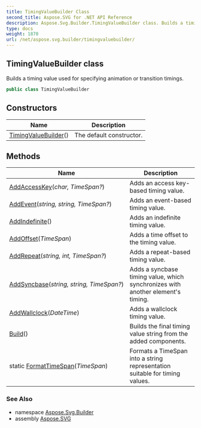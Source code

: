 ```yaml
---
title: TimingValueBuilder Class
second_title: Aspose.SVG for .NET API Reference
description: Aspose.Svg.Builder.TimingValueBuilder class. Builds a timing value used for specifying animation or transition timings
type: docs
weight: 1870
url: /net/aspose.svg.builder/timingvaluebuilder/
---
```

## TimingValueBuilder class

Builds a timing value used for specifying animation or transition timings.

```csharp
public class TimingValueBuilder
```

## Constructors

| Name | Description |
| --- | --- |
| [TimingValueBuilder](timingvaluebuilder/)() | The default constructor. |

## Methods

| Name | Description |
| --- | --- |
| [AddAccessKey](../../aspose.svg.builder/timingvaluebuilder/addaccesskey/)(*char, TimeSpan?*) | Adds an access key-based timing value. |
| [AddEvent](../../aspose.svg.builder/timingvaluebuilder/addevent/)(*string, string, TimeSpan?*) | Adds an event-based timing value. |
| [AddIndefinite](../../aspose.svg.builder/timingvaluebuilder/addindefinite/)() | Adds an indefinite timing value. |
| [AddOffset](../../aspose.svg.builder/timingvaluebuilder/addoffset/)(*TimeSpan*) | Adds a time offset to the timing value. |
| [AddRepeat](../../aspose.svg.builder/timingvaluebuilder/addrepeat/)(*string, int, TimeSpan?*) | Adds a repeat-based timing value. |
| [AddSyncbase](../../aspose.svg.builder/timingvaluebuilder/addsyncbase/)(*string, string, TimeSpan?*) | Adds a syncbase timing value, which synchronizes with another element's timing. |
| [AddWallclock](../../aspose.svg.builder/timingvaluebuilder/addwallclock/)(*DateTime*) | Adds a wallclock timing value. |
| [Build](../../aspose.svg.builder/timingvaluebuilder/build/)() | Builds the final timing value string from the added components. |
| static [FormatTimeSpan](../../aspose.svg.builder/timingvaluebuilder/formattimespan/)(*TimeSpan*) | Formats a TimeSpan into a string representation suitable for timing values. |

### See Also

* namespace [Aspose.Svg.Builder](../../aspose.svg.builder/)
* assembly [Aspose.SVG](../../)
